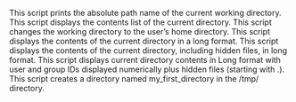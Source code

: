 This script prints the absolute path name of the current working directory.
This script displays the contents list of the current directory.
This script changes the working directory to the user’s home directory.
This script displays the contents of the current directory in a long format.
This script displays the contents of the current directory, including hidden files, in long format.
This script displays current directory contents in Long format with user and group IDs displayed numerically plus hidden files (starting with .).
This script creates a directory named my_first_directory in the /tmp/ directory.

